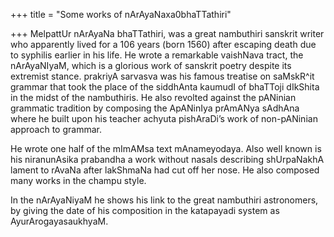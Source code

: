 +++
title = "Some works of nArAyaNaxa0bhaTTathiri"

+++
MelpattUr nArAyaNa bhaTTathiri, was a great nambuthiri sanskrit writer
who apparently lived for a 106 years (born 1560) after escaping death
due to syphilis earlier in his life. He wrote a remarkable vaishNava
tract, the nArAyaNIyaM, which is a glorious work of sanskrit poetry
despite its extremist stance. prakriyA sarvasva was his famous treatise
on saMskR^it grammar that took the place of the siddhAnta kaumudI of
bhaTToji dIkShita in the midst of the nambuthiris. He also revolted
against the pANinian grammatic tradition by composing the ApANinIya
prAmANya sAdhAna where he built upon his teacher achyuta pishAraDi’s
work of non-pANinian approach to grammar.

He wrote one half of the mImAMsa text mAnameyodaya. Also well known is
his niranunAsika prabandha a work without nasals describing shUrpaNakhA
lament to rAvaNa after lakShmaNa had cut off her nose. He also composed
many works in the champu style.

In the nArAyaNiyaM he shows his link to the great nambuthiri
astronomers, by giving the date of his composition in the katapayadi
system as AyurArogayasaukhyaM.
